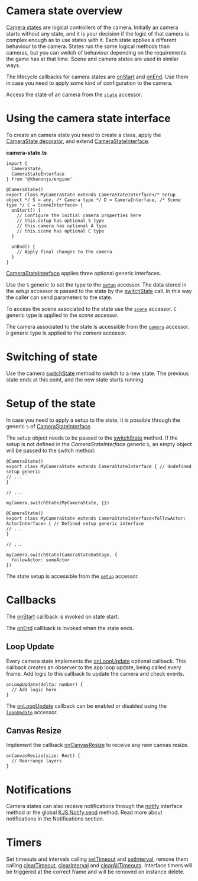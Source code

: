 # Camera state overview

[Camera states](https://khanonjs.com/api-docs/modules/decorators_camera_camera_state.html) are logical controllers of the camera. Initially an camera starts without any state, and it is your decision if the logic of that camera is complex enough as to use states with it. Each state applies a different behaviour to the camera. States run the same logical methods than cameras, but you can switch of behaviour depending on the requirements the game has at that time. Scene and camera states are used in similar ways.

The lifecycle callbacks for camera states are [onStart](https://khanonjs.com/api-docs/classes/decorators_camera_camera_state.CameraStateInterface.html#onStart) and [onEnd](https://khanonjs.com/api-docs/classes/decorators_camera_camera_state.CameraStateInterface.html#onEnd). Use them in case you need to apply some kind of configuration to the camera.

Access the state of an camera from the [`state`](https://khanonjs.com/api-docs/classes/decorators_camera.CameraInterface.html#state) accessor.

# Using the camera state interface

To create an camera state you need to create a class, apply the [CameraState decorator](https://khanonjs.com/api-docs/functions/decorators_camera_camera_state.CameraState.html), and extend [CameraStateInterface](https://khanonjs.com/api-docs/classes/decorators_camera_camera_state.CameraStateInterface.html).

**camera-state.ts**
```
import {
  CameraState,
  CameraStateInterface
} from '@khanonjs/engine'

@CameraState()
export class MyCameraState extends CameraStateInterface</* Setup object */ S = any, /* Camera type */ D = CameraInterface, /* Scene type */ C = SceneInterface> {
  onStart() {
    // Configure the initial camera properties here
    // this.setup has optional S type
    // this.camera has optional A type
    // this.scene has optional C type
  }

  onEnd() {
    // Apply final changes to the camera
  }
}
```

[CameraStateInterface](https://khanonjs.com/api-docs/classes/decorators_camera_camera_state.CameraStateInterface.html) applies three optional generic interfaces.

Use the `S` generic to set the type to the [`setup`](https://khanonjs.com/api-docs/classes/decorators_camera_camera_state.CameraStateInterface.html#setup) accessor. The data stored in the *setup* accessor is passed to the state by the [switchState](https://khanonjs.com/api-docs/classes/decorators_camera.CameraInterface.html#switchState) call. In this way the caller can send parameters to the state.

To access the scene associated to the state use the [`scene`](https://khanonjs.com/api-docs/classes/decorators_camera_camera_state.CameraStateInterface.html#scene) accessor. `C` generic type is applied to the *scene* accessor.

The camera associated to the state is accessible from the [`camera`](https://khanonjs.com/api-docs/classes/decorators_camera_camera_state.CameraStateInterface.html#camera) accessor. `D` generic type is applied to the *camera* accessor.

# Switching of state

Use the camera [switchState](https://khanonjs.com/api-docs/classes/decorators_camera.CameraInterface.html#switchState) method to switch to a new state. The previous state ends at this point, and the new state starts running.

# Setup of the state

In case you need to apply a setup to the state, it is possible through the generic `S` of [CameraStateInterface](https://khanonjs.com/api-docs/classes/decorators_camera_camera_state.CameraStateInterface.html).

The setup object needs to be passed to the [switchState](https://khanonjs.com/api-docs/classes/decorators_camera.CameraInterface.html#switchState) method. If the setup is not defined in the *CameraStateInterface* generic `S`, an empty object will be passed to the switch method:
```
@CameraState()
export class MyCameraState extends CameraStateInterface { // Undefined setup generic
// ...
}

// ...

myCamera.switchState(MyCameraState, {})
```
```
@CameraState()
export class MyCameraState extends CameraStateInterface<followActor: ActorInterface> { // Defined setup generic interface
// ...
}

// ...

myCamera.switchState(CameraStateGoStage, {
  followActor: someActor
})
```

The state setup is accessible from the [`setup`](https://khanonjs.com/api-docs/classes/decorators_camera_camera_state.CameraStateInterface.html#setup) accessor.

# Callbacks

The [onStart](https://khanonjs.com/api-docs/classes/decorators_camera_camera_state.CameraStateInterface.html#onStart) calllback is invoked on state start.

The [onEnd](https://khanonjs.com/api-docs/classes/decorators_camera_camera_state.CameraStateInterface.html#onEnd) calllback is invoked when the state ends.

## Loop Update

Every camera state implements the [onLoopUpdate](https://khanonjs.com/api-docs/classes/decorators_camera_camera_state.CameraStateInterface.html#onLoopUpdate) optional callback. This callback creates an observer to the app loop update, being called every frame. Add logic to this callback to update the camera and check events.
```
onLoopUpdate(delta: number) {
  // Add logic here
}
```

The [onLoopUpdate](https://khanonjs.com/api-docs/classes/decorators_camera_camera_state.CameraStateInterface.html#onLoopUpdate) callback can be enabled or disabled using the [`loopUpdate`](https://khanonjs.com/api-docs/classes/decorators_camera_camera_state.CameraStateInterface.html#loopUpdate) accessor.

## Canvas Resize

Implement the callback [onCanvasResize](https://khanonjs.com/api-docs/classes/decorators_camera_camera_state.CameraStateInterface.html#onCanvasResize) to receive any new canvas resize.
```
onCanvasResize(size: Rect) {
  // Rearrange layers
}
```

# Notifications

Camera states can also receive notifications through the [notify](https://khanonjs.com/api-docs/classes/decorators_camera_camera_state.CameraStateInterface.html#notify) interface method  or the global [KJS.Notify.send](https://khanonjs.com/api-docs/functions/kjs.KJS.Notify.send.html) method. Read more about notifications in the Notifications section.

# Timers

Set timeouts and intervals calling [setTimeout](https://khanonjs.com/api-docs/classes/decorators_camera_camera_state.CameraStateInterface.html#setTimeout) and [setInterval](https://khanonjs.com/api-docs/classes/decorators_camera_camera_state.CameraStateInterface.html#setInterval), remove them calling [clearTimeout](https://khanonjs.com/api-docs/classes/decorators_camera_camera_state.CameraStateInterface.html#clearTimeout), [clearInterval](https://khanonjs.com/api-docs/classes/decorators_camera_camera_state.CameraStateInterface.html#clearInterval) and [clearAllTimeouts](https://khanonjs.com/api-docs/classes/decorators_camera_camera_state.CameraStateInterface.html#clearAllTimeouts). Interface timers will be triggered at the correct frame and will be removed on instance delete.